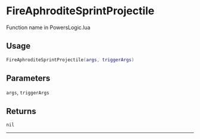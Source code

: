 # FireAphroditeSprintProjectile
Function name in PowersLogic.lua
## Usage
```lua
FireAphroditeSprintProjectile(args, triggerArgs)
```
## Parameters
`args`, `triggerArgs`
## Returns
`nil`

---